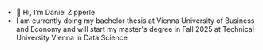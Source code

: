 - 👋 Hi, I’m Daniel Zipperle
- I am currently doing my bachelor thesis at Vienna University of Business and Economy and will start my master's degree in Fall 2025 at Technical University Vienna in Data Science



<!---
DanielZipp/DanielZipp is a ✨ special ✨ repository because its `README.md` (this file) appears on your GitHub profile.
You can click the Preview link to take a look at your changes.
--->
